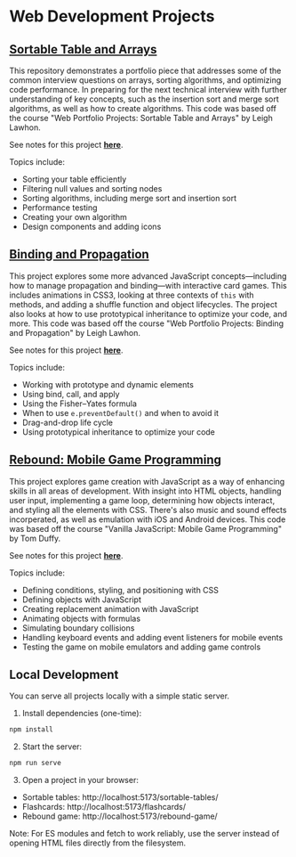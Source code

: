 # Web Development Projects

## [Sortable Table and Arrays](https://brennanbrown.github.io/javascript-projects/sortable-tables)

This repository demonstrates a portfolio piece that addresses some of the common interview questions on arrays, sorting algorithms, and optimizing code performance. In preparing for the next technical interview with further understanding of key concepts, such as the insertion sort and merge sort algorithms, as well as how to create algorithms. This code was based off the course "Web Portfolio Projects: Sortable Table and Arrays" by Leigh Lawhon.

See notes for this project [**here**](https://github.com/brennanbrown/javascript-projects/blob/master/sortable-tables/README.md).

Topics include:

- Sorting your table efficiently
- Filtering null values and sorting nodes
- Sorting algorithms, including merge sort and insertion sort
- Performance testing
- Creating your own algorithm
- Design components and adding icons

## [Binding and Propagation](https://brennanbrown.github.io/javascript-projects/flashcards)

This project explores some more advanced JavaScript concepts—including how to manage propagation and binding—with interactive card games. This includes animations in CSS3, looking at three contexts of `this` with methods, and adding a shuffle function and object lifecycles. The project also looks at how to use prototypical inheritance to optimize your code, and more. This code was based off the course "Web Portfolio Projects: Binding and Propagation" by Leigh Lawhon.

See notes for this project [**here**](https://github.com/brennanbrown/javascript-projects/blob/master/flashcards/README.md).

Topics include:

- Working with prototype and dynamic elements
- Using bind, call, and apply
- Using the Fisher–Yates formula
- When to use `e.preventDefault()` and when to avoid it
- Drag-and-drop life cycle
- Using prototypical inheritance to optimize your code

## [Rebound: Mobile Game Programming](https://brennanbrown.github.io/javascript-projects/rebound-game)

This project explores game creation with JavaScript as a way of enhancing skills in all areas of development. With insight into HTML objects, handling user input, implementing a game loop, determining how objects interact, and styling all the elements with CSS. There's also music and sound effects incorperated, as well as emulation with iOS and Android devices. This code was based off the course "Vanilla JavaScript: Mobile Game Programming" by Tom Duffy.

See notes for this project [**here**](https://github.com/brennanbrown/javascript-projects/blob/master/rebound-game/README.md).

Topics include:

- Defining conditions, styling, and positioning with CSS
- Defining objects with JavaScript
- Creating replacement animation with JavaScript
- Animating objects with formulas
- Simulating boundary collisions
- Handling keyboard events and adding event listeners for mobile events
- Testing the game on mobile emulators and adding game controls

## Local Development

You can serve all projects locally with a simple static server.

1. Install dependencies (one-time):

```bash
npm install
```

2. Start the server:

```bash
npm run serve
```

3. Open a project in your browser:

- Sortable tables: http://localhost:5173/sortable-tables/
- Flashcards: http://localhost:5173/flashcards/
- Rebound game: http://localhost:5173/rebound-game/

Note: For ES modules and fetch to work reliably, use the server instead of opening HTML files directly from the filesystem.
